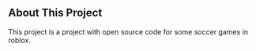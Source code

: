 ## About This Project

This project is a project with open source code for some soccer games in roblox.
